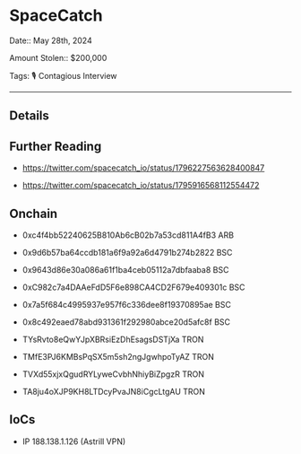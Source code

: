 # SpaceCatch 

Date:: May 28th, 2024

Amount Stolen:: $200,000

Tags: 🎙️ Contagious Interview

---

## Details



## Further Reading

- https://twitter.com/spacecatch_io/status/1796227563628400847

- https://twitter.com/spacecatch_io/status/1795916568112554472




## Onchain

- 0xc4f4bb52240625B810Ab6cB02b7a53cd811A4fB3  ARB

- 0x9d6b57ba64ccdb181a6f9a92a6d4791b274b2822  BSC

- 0x9643d86e30a086a61f1ba4ceb05112a7dbfaaba8  BSC

- 0xC982c7a4DAAeFdD5F6e898CA4CD2F679e409301c  BSC

- 0x7a5f684c4995937e957f6c336dee8f19370895ae  BSC

- 0x8c492eaed78abd931361f292980abce20d5afc8f  BSC

- TYsRvto8eQwYJpXBRsiEzDhEsagsDSTjXa  TRON

- TMfE3PJ6KMBsPqSX5m5sh2ngJgwhpoTyAZ  TRON

- TVXd55xjxQgudRYLyweCvbhNhiyBiZpgzR  TRON

- TA8ju4oXJP9KH8LTDcyPvaJN8iCgcLtgAU TRON





## IoCs

- IP 188.138.1.126 (Astrill VPN)
